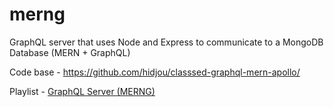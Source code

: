 # merng
GraphQL server that uses Node and Express to communicate to a MongoDB Database (MERN + GraphQL)

Code base - https://github.com/hidjou/classsed-graphql-mern-apollo/

Playlist - [GraphQL Server (MERNG)](https://www.youtube.com/playlist?list=PLMhAeHCz8S3_CTiWMQhL6YxX7vZ7z84Zo)
